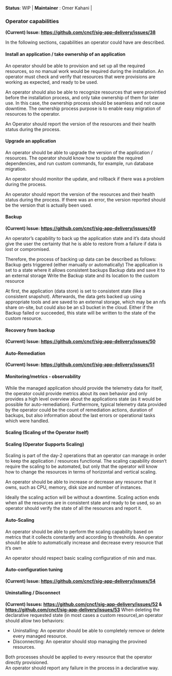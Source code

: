 **Status**: WIP | **Maintainer** : Omer Kahani | 

### Operator capabilities
**(Current) Issue: https://github.com/cncf/sig-app-delivery/issues/38**

In the following sections, capabilities an operator could have are described.

#### Install an application / take ownership of an application
An operator should be able to provision and set up all the required resources, so no manual work would be required during the installation. An operator must check and verify that resources that were provisions are working as expected, and ready to be used.

An operator should also be able to recognize resources that were provintied before the installation process, and only take ownership of them for later use. In this case, the ownership process should be seamless and not cause downtime. The ownership process purpose is to enable easy migration of resources to the operator.

An Operator should report the version of the resources and their health status during the process.

#### Upgrade an application
An operator should be able to upgrade the version of the application / resources. The operator should know how to update the required dependencies, and run custom commands, for example, run database migration.

An operator should monitor the update, and rollback if there was a problem during the process.

An operator should report the version of the resources and their health status during the process. If there was an error, the version reported should be the version that is actually been used.

#### Backup
**(Current) Issue: https://github.com/cncf/sig-app-delivery/issues/49**

An operator’s capability to back up the application state and it’s data should give the user the certainty that he is able to restore from a failure if data is lost or compromised.

Therefore, the process of backing up data can be described as follows:
Backup gets triggered (either manually or automatically)
The application is set to a state where it allows consistent backups
Backup data and save it to an external storage
Write the Backup state and its location to the custom resource

At first, the application (data store) is set to consistent state (like a consistent snapshot). Afterwards, the data gets backed up using appropriate tools and are saved to an external storage, which may be an nfs share on-site, but could also be an s3 bucket in the cloud. Either if the Backup failed or succeeded, this state will be written to the state of the custom resource.

#### Recovery from backup
**(Current) Issue: https://github.com/cncf/sig-app-delivery/issues/50**

#### Auto-Remediation
**(Current) Issue: https://github.com/cncf/sig-app-delivery/issues/51**

#### Monitoring/metrics - observability
While the managed application should provide the telemetry data for itself, the operator could provide metrics about its own behavior and only provides a high level overview about the applications state (as it would be possible for auto-remediation). Furthermore, typical telemetry data provided by the operator could be the count of remediation actions, duration of backups, but also information about the last errors or operational tasks which were handled.

#### Scaling (Scaling of the Operator itself)

#### Scaling (Operator Supports Scaling)
Scaling is part of the day-2 operations that an operator can manage in order to keep the application / resources functional. The scaling capability doesn’t require the scaling to be automated, but only that the operator will know how to change the resources in terms of horizontal and vertical scaling.

An operator should be able to increase or decrease any resource that it owns, such as CPU, memory, disk size and number of instances.

Ideally the scaling action will be without a downtime. Scaling action ends when all the resources are in consistent state and ready to be used, so an operator should verify the state of all the resources and report it.

#### Auto-Scaling
An operator should be able to perform the scaling capability based on metrics that it collects constantly and according to thresholds. An operator should be able to automatically increase and decrease every resource that it’s own

An operator should respect basic scaling configuration of min and max.


#### Auto-configuration tuning
**(Current) Issue: https://github.com/cncf/sig-app-delivery/issues/54**

#### Uninstalling / Disconnect
**(Current) Issues: https://github.com/cncf/sig-app-delivery/issues/52 & https://github.com/cncf/sig-app-delivery/issues/53**
When deleting the declarative requested state (in most cases a custom resource),an operator should allow two behaviors:
- Uninstalling: An operator should be able to completely remove or delete every managed resource.
- Disconnecting: An operator should stop managing the provined resources.

Both processes should be applied to every resource that the operator directly provisioned.  
An operator should report any failure in the process in a declarative way. 
